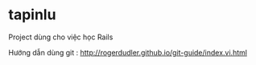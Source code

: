 tapinlu
=======

Project dùng cho việc học Rails 

Hướng dẫn dùng git :  http://rogerdudler.github.io/git-guide/index.vi.html
